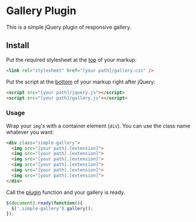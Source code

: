 # Gallery Plugin
This is a simple jQuery plugin of responsive gallery.

## Install

Put the required stylesheet at the [top](https://developer.yahoo.com/performance/rules.html#css_top) of your markup:

```html
<link rel="stylesheet" href="[your path]/gallery.css" />
```

Put the script at the [bottom](https://developer.yahoo.com/performance/rules.html#js_bottom) of your markup right after jQuery:

```html
<script src="[your path]/jquery.js"></script>
<script src="[your path]/gallery.js"></script>
```

### Usage

Wrap your `img`'s with a container element (`div`). You can use the class name whatever you want:

```html
<div class="simple-gallery">
  <img src="[your path].[extension]">
  <img src="[your path].[extension]">
  <img src="[your path].[extension]">
  <img src="[your path].[extension]">
  <img src="[your path].[extension]">
  <img src="[your path].[extension]">
</div>
```

Call the [plugin](https://learn.jquery.com/plugins/) function and your gallery is ready.

```javascript
$(document).ready(function(){
  $('.simple-gallery').gallery();
});
```
